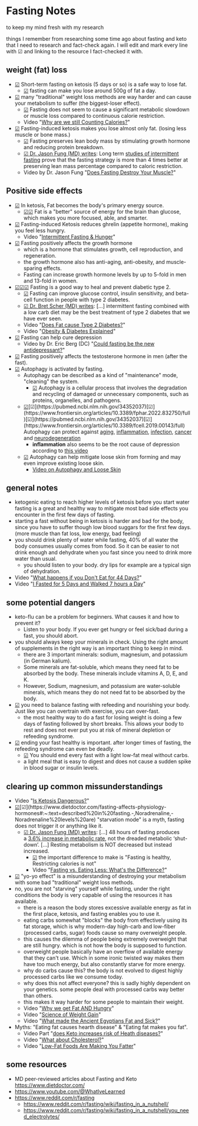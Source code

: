 # Fasting Notes
to keep my mind fresh with my research

things I remember from researching some time ago about fasting and keto that I need to research and fact-check again.
I will edit and mark every line with ☑︎ and linking to the resource I fact-checked it with.

## weight (fat) loss
- [☑︎](https://www.ncbi.nlm.nih.gov/pmc/articles/PMC8369953/) Short-term fasting on ketosis (5 days or so) is a safe way to lose fat.
  - [☑︎](https://www.ncbi.nlm.nih.gov/pmc/articles/PMC8369953/#:~:text=BF%20%5Bkg%5D,p%3C0.001) fasting can make you lose around 500g of fat a day.
- [☑︎](https://www.dietdoctor.com/biggest-loser-fail-ketogenic-weight-loss-study-success) many "traditional" weight loss methods are way harder and can cause your metabolism to suffer (the biggest-loser effect).
  - [☑︎](https://www.dietdoctor.com/fasting-affects-physiology-hormones#:~:text=described%20in%20fasting.-,Noradrenaline,-Noradrenaline%20levels%20are) Fasting does not seem to cause a significant metabolic slowdown or muscle loss compared to continuous calorie restriction.
  - Video "[Why are we still Counting Calories?](https://youtu.be/VyNgvMYb7iQ)"
- [☑︎](https://blog.thefastingmethod.com/fasting-and-muscle-mass-fasting-part-14/) Fasting-induced ketosis makes you lose almost only fat. (losing less muscle or bone mass.)
  - [☑︎](https://blog.thefastingmethod.com/fasting-and-muscle-mass-fasting-part-14/) Fasting preserves lean body mass by stimulating growth hormone and reducing protein breakdown.
  - [☑︎ Dr. Jason Fung (MD) writes](https://www.dietdoctor.com/fasting-affects-physiology-hormones#:~:text=Long%20term%20studies%20of%20intermittent%20fasting%20prove%20that%20the%20fasting%20strategy%20is%20more%20than%204%20times%20better%20at%20preserving%20lean%20mass%20percentage%20compared%20to%20caloric%20restriction.): Long term [studies of intermittent fasting](https://www.ncbi.nlm.nih.gov/pubmed/27569118) prove that the fasting strategy is more than 4 times better at preserving lean mass percentage compared to caloric restriction.
  - Video by Dr. Jason Fung "[Does Fasting Destroy Your Muscle?](https://www.youtube.com/watch?v=teQIaU6wp2o)"
  
## Positive side effects
- [☑︎](https://www.dietdoctor.com/low-carb/ketosis#:~:text=Ketosis%20is%20a%20metabolic%20state%20in%20which%20your%20body%20uses%20fat%20and%20ketones%20rather%20than%20glucose%20(sugar)%20as%20its%20main%20fuel%20source.) In ketosis, Fat becomes the body's primary energy source.
  - [☑︎](https://youtu.be/Dan8qtgQRi8?t=275)[☑︎](https://www.ncbi.nlm.nih.gov/pmc/articles/PMC8840718/#:~:text=Interestingly%2C%20the%20authors%20demonstrated%20improved%20performance%20in%20a%20working%20memory%20bi%2Dconditional%20association%20task%20that%20reflect%20prefrontal%20cortex%20(PFC)%20and%20hippocampal%20interaction) Fat is a "better" source of energy for the brain than glucose, which makes you more focused, able, and smarter.
- [☑︎](https://www.dietdoctor.com/low-carb/ketosis#:~:text=Established%20benefits%3A-,Appetite%20regulation,-%3A%20One%20of) Fasting-induced Ketosis reduces ghrelin (appetite hormone), making you feel less hungry.
  - Video "[Intermittent Fasting & Hunger](https://www.youtube.com/watch?v=dFT2IKmwyfg)" 
- [☑︎](https://www.dietdoctor.com/fasting-affects-physiology-hormones#:~:text=salt%20and%20water.-,Growth%20hormone,-Growth%20hormone%20is) Fasting positively affects the growth hormone
  - which is a hormone that stimulates growth, cell reproduction, and regeneration. 
  - the growth hormone also has anti-aging, anti-obesity, and muscle-sparing effects.
  - Fasting can increase growth hormone levels by up to 5-fold in men and 13-fold in women.
- [☑︎](https://www.dietdoctor.com/fasting-affects-physiology-hormones#:~:text=Hormonal%20Adaptation-,Insulin,-Fasting%20is%20the)[☑︎](https://www.ncbi.nlm.nih.gov/pmc/articles/PMC5990470/)[☑︎](https://casereports.bmj.com/content/casereports/2018/bcr-2017-221854.full.pdf) Fasting is a good way to heal and prevent diabetic type 2.
  - [☑︎](https://www.ncbi.nlm.nih.gov/pmc/articles/PMC8653959/) Fasting can improve glucose control, insulin sensitivity, and beta-cell function in people with type 2 diabetes.
  - [☑︎ Dr. Bret Scher (MD) writes](https://www.dietdoctor.com/intermittent-fasting-the-best-diet-for-type-2-diabetes#:~:text=intermittent%20fasting%20combined%20with%20a%20low%20carb%20diet%20may%20be%20the%20best%20treatment%20of%20type%202%20diabetes%20that%20we%20have%20ever%20seen.): [...] intermittent fasting combined with a low carb diet may be the best treatment of type 2 diabetes that we have ever seen.
  - Video "[Does Fat cause Type 2 Diabetes?](https://youtu.be/hpOP_HKeazU)"
  - Video "[Obesity & Diabetes Explained](https://www.youtube.com/watch?v=xlfZvnV4v50)"
- [☑︎](https://psychcentral.com/depression/fasting-and-depression) Fasting can help cure depression
  - Video by Dr. Eric Berg (DC) "[Could fasting be the new antidepressant?](https://www.youtube.com/watch?v=1zH5dbzGm4Y)"
- [☑︎](https://josepheverettwil.substack.com/p/how-fasting-changes-testosterone) Fasting positively affects the testosterone hormone in men (after the fast).
- [☑︎](https://www.dietdoctor.com/renew-body-fasting-autophagy#:~:text=What%20activates%20autophagy,activator%20of%20autophagy.) Autophagy is activated by fasting.
  - Autophagy can be described as a kind of "maintenance" mode,  "cleaning" the system.
    - [☑︎](https://www.dietdoctor.com/renew-body-fasting-autophagy#:~:text=Autophagy%20%E2%80%93%20replacing%20old,to%20degrade%20proteins.) Autophagy is a cellular process that involves the degradation and recycling of damaged or unnecessary components, such as proteins, organelles, and pathogens.
  - [☑︎](https://www.dietdoctor.com/renew-body-fasting-autophagy#:~:text=The%20consequences%20of,development%20of%20AD.)[☑︎](https://pubmed.ncbi.nlm.nih.gov/34352037)[☑︎](https://www.frontiersin.org/articles/10.3389/fphar.2022.832750/full)[☑︎](https://pubmed.ncbi.nlm.nih.gov/34352037)[☑︎](https://www.frontiersin.org/articles/10.3389/fcell.2019.00143/full) Autophagy can protect against [aging](https://www.frontiersin.org/articles/10.3389/fcell.2019.00143/full), [inflammation](https://www.frontiersin.org/articles/10.3389/fphar.2022.832750/full#:~:text=Autophagy%20is%20known%20to%20regulate,accordingly%2C%20inflammatory%20cytokines%20and%20inflammasome), [infection](https://pubmed.ncbi.nlm.nih.gov/34352037/#:~:text=Fasting%20dramatically%20interrupted%20infection%20and,proceeded%20in%20fasting%20gnotobiotic%20mice.), [cancer](https://www.dietdoctor.com/renew-body-fasting-autophagy#:~:text=The%20consequences%20of,development%20of%20AD.) and [neurodegeneration](https://www.dietdoctor.com/renew-body-fasting-autophagy#:~:text=The%20consequences%20of,development%20of%20AD.) 
    - **inflammation** also seems to be the root cause of depression according to [this video](https://www.youtube.com/watch?v=2X4qySqsYP8)
  - [☑︎](https://www.wefast.care/articles/fasting-loose-skin#:~:text=Autophagy%20and%20loose%20skin) Autophagy can help mitigate loose skin from forming and may even improve existing loose skin.
    - [Video on Autophagy and Loose Skin](https://www.youtube.com/watch?v=xvxo77kSsjM)

## general notes
- ketogenic eating to reach higher levels of ketosis before you start water fasting is a great and healthy way to mitigate most bad side effects you encounter in the first few days of fasting.
- starting a fast without being in ketosis is harder and bad for the body, since you have to suffer though low blood suggars for the first few days. (more muscle than fat loss, low energy, bad feeling)
- you should drink plenty of water while fasting, 40% of all water the body consumes usually comes from food. So it can be easier to not drink enough and dehydrate when you fast since you need to drink more water than usual.
  - you should listen to your body. dry lips for example are a typical sign of dehydration.
- Video "[What happens if you Don't Eat for 44 Days?](https://www.youtube.com/watch?v=pfgM6nfWU-I)"
- Video "[I Fasted for 5 Days and Walked 7 hours a Day](https://www.youtube.com/watch?v=OcvTfIH-TTQ)"

## some potential dangers
- keto-flu can be a problem for beginners. What causes it and how to prevent it?
  - Listen to your body. If you ever get hungry or feel sick/bad during a fast, you should abort.
- you should always keep your minerals in check. Using the right amount of supplements in the right way is an important thing to keep in mind.
  - there are 3 important minerals: sodium, magnesium, and potassium (in German kalium).
  - Some minerals are fat-soluble, which means they need fat to be absorbed by the body. These minerals include vitamins A, D, E, and K.
  - However, Sodium, magnesium, and potassium are water-soluble minerals, which means they do not need fat to be absorbed by the body.
- [☑︎](https://www.youtube.com/watch?v=g8IGRyTdrOs) you need to balance fasting with refeeding and nourishing your body. Just like you can overtrain with exercise, you can over-fast.
  - the most healthy way to do a fast for losing weight is doing a few days of fasting followed by short breaks. This allows your body to rest and does not ever put you at risk of mineral depletion or refeeding syndrome.
- [☑︎](https://youtu.be/k1OMGDnGpIk?t=640) ending your fast healthy is important. after longer times of fasting, the refeeding syndrome can even be deadly.
  - [☑︎](https://youtu.be/k1OMGDnGpIk?t=677) You should end every fast with a light low-fat meal without carbs.
  - a light meal that is easy to digest and does not cause a sudden spike in blood sugar or insulin levels.

## clearing up common missunderstandings
- Video "[Is Ketosis Dangerous?](https://www.youtube.com/watch?v=Dan8qtgQRi8)"
- [☑︎](https://www.dietdoctor.com/biggest-loser-fail-ketogenic-weight-loss-study-success#:~:text=This%20is%20what%20is%20sometimes%20termed%20%E2%80%98starvation%20mode%E2%80%99.%20This%20is%20what%20people%20imagine%20happens%20as%20their%20body%20starts%20to%20shut%20down%20in%20order%20to%20conserve%20energy.%20Basal%20metabolism%20(Calories%20Out)%20falls%20and%20you%20feel%20like%20crap.)[☑︎](https://www.dietdoctor.com/fasting-affects-physiology-hormones#:~:text=described%20in%20fasting.-,Noradrenaline,-Noradrenaline%20levels%20are) "starvation mode" is a myth, fasting does not trigger it or anything like it.
  -  [☑︎ Dr. Jason Fung (MD) writes](https://www.dietdoctor.com/fasting-affects-physiology-hormones#:~:text=48%20hours%20of,but%20instead%20increased.): [...] 48 hours of fasting produces a [3.6% increase in metabolic rate](https://www.ncbi.nlm.nih.gov/pubmed/14066725), not the dreaded metabolic ‘shut-down’. [...] Resting metabolism is NOT decreased but instead increased.
      - [☑︎](https://www.dietdoctor.com/biggest-loser-fail-ketogenic-weight-loss-study-success#:~:text=That%20reducing%20calories,came%20right%20back.) the important difference to make is "Fasting is healthy, Restricting calories is not"
      - Video "[Fasting vs. Eating Less: What's the Difference?](https://www.youtube.com/watch?v=APZCfmgzoS0)"
- [☑︎](https://www.dietdoctor.com/biggest-loser-fail-ketogenic-weight-loss-study-success) "yo-yo effect" is a misunderstanding of destroying your metabolism with some bad "traditional" weight loss methods.
- no, you are not "starving" yourself while fasting, under the right conditions the body is very capable of using the resources it has available.
   - there is a reason the body stores excessive available energy as fat in the first place, ketosis, and fasting enables you to use it.
   - eating carbs somewhat "blocks" the body from effectively using its fat storage, which is why modern-day high-carb and low-fiber (processed carbs, sugar) foods cause so many overweight people.
   - this causes the dilemma of people being extremely overweight that are still hungry. which is not how the body is supposed to function.
   - overweight people basically have an overflow of available energy that they can't use. Which in some ironic twisted way makes them have too much energy, but also constantly starve for more energy.
  - why do carbs cause this? the body is not evolved to digest highly processed carbs like we consume today.
  - why does this not affect everyone? this is sadly highly dependent on your genetics. some people deal with processed carbs way better than others.
  - this makes it way harder for some people to maintain their weight.
  - Video "[Why we get Fat AND Hungry](https://www.youtube.com/watch?v=KHaCKudtVi0)"
  - Video "[Science of Weight Gain](https://www.youtube.com/watch?v=zcMBm-UVdII)"
  - Video "[What made the Ancient Egyptians Fat and Sick?](https://www.youtube.com/watch?v=YGq_EbYEaSY)"
- Myths: "Eating fat causes hearth disease" & "Eating fat makes you fat".
  - Video Part "[does Keto increases risk of Heath diseases?](https://youtu.be/xlfZvnV4v50?t=673)"
  - Video "[What about Cholesterol?](https://www.youtube.com/watch?v=b7zWNabebxs)"
  - Video "[Low-Fat Foods Are Making You Fatter](https://www.youtube.com/watch?v=oLtQLDptI1g)"

## some resources
- MD peer-reviewed articles about Fasting and Keto https://www.dietdoctor.com/
- https://www.youtube.com/@WhatIveLearned
- https://www.reddit.com/r/fasting
  - https://www.reddit.com/r/fasting/wiki/fasting_in_a_nutshell/
  - https://www.reddit.com/r/fasting/wiki/fasting_in_a_nutshell/you_need_electrolytes/
